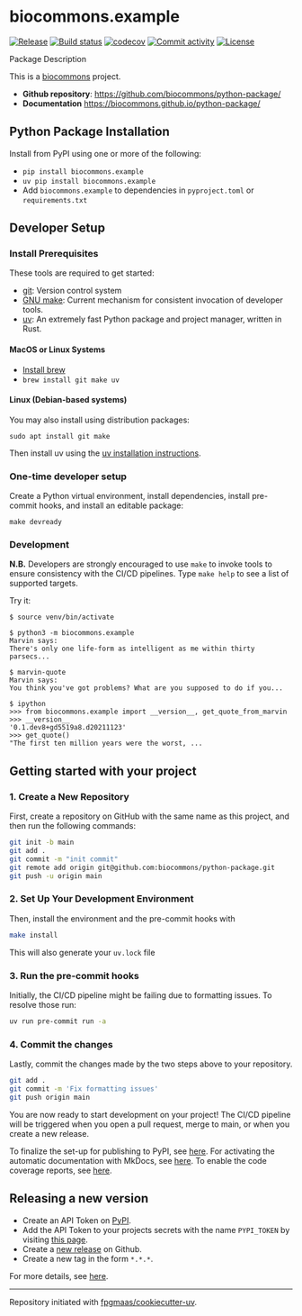 # biocommons.example

[![Release](https://img.shields.io/github/v/release/biocommons/python-package)](https://img.shields.io/github/v/release/biocommons/python-package)
[![Build status](https://img.shields.io/github/actions/workflow/status/biocommons/python-package/main.yml?branch=main)](https://github.com/biocommons/python-package/actions/workflows/main.yml?query=branch%3Amain)
[![codecov](https://codecov.io/gh/biocommons/python-package/branch/main/graph/badge.svg)](https://codecov.io/gh/biocommons/python-package)
[![Commit activity](https://img.shields.io/github/commit-activity/m/biocommons/python-package)](https://img.shields.io/github/commit-activity/m/biocommons/python-package)
[![License](https://img.shields.io/github/license/biocommons/python-package)](https://img.shields.io/github/license/biocommons/python-package)

Package Description

This is a [biocommons](https://biocommons.org/) project.

- **Github repository**: <https://github.com/biocommons/python-package/>
- **Documentation** <https://biocommons.github.io/python-package/>

## Python Package Installation

Install from PyPI using one or more of the following:

- `pip install biocommons.example`
- `uv pip install biocommons.example`
- Add `biocommons.example` to dependencies in `pyproject.toml` or `requirements.txt`

## Developer Setup

### Install Prerequisites

These tools are required to get started:

- [git](https://git-scm.com/): Version control system
- [GNU make](https://www.gnu.org/software/make/): Current mechanism for consistent invocation of developer tools.
- [uv](https://docs.astral.sh/uv/): An extremely fast Python package and project manager, written in Rust.

#### MacOS or Linux Systems

- [Install brew](https://brew.sh/)
- `brew install git make uv`

#### Linux (Debian-based systems)

You may also install using distribution packages:

    sudo apt install git make

Then install uv using the [uv installation instructions](https://docs.astral.sh/uv/getting-started/installation/).

### One-time developer setup

Create a Python virtual environment, install dependencies, install pre-commit hooks, and install an editable package:

    make devready

### Development

**N.B.** Developers are strongly encouraged to use `make` to invoke tools to
ensure consistency with the CI/CD pipelines.  Type `make help` to see a list of
supported targets.

Try it:

    $ source venv/bin/activate

    $ python3 -m biocommons.example
    Marvin says:
    There's only one life-form as intelligent as me within thirty parsecs...

    $ marvin-quote
    Marvin says:
    You think you've got problems? What are you supposed to do if you...

    $ ipython
    >>> from biocommons.example import __version__, get_quote_from_marvin
    >>> __version__
    '0.1.dev8+gd5519a8.d20211123'
    >>> get_quote()
    "The first ten million years were the worst, ...
















## Getting started with your project

### 1. Create a New Repository

First, create a repository on GitHub with the same name as this project, and then run the following commands:

```bash
git init -b main
git add .
git commit -m "init commit"
git remote add origin git@github.com:biocommons/python-package.git
git push -u origin main
```

### 2. Set Up Your Development Environment

Then, install the environment and the pre-commit hooks with

```bash
make install
```

This will also generate your `uv.lock` file

### 3. Run the pre-commit hooks

Initially, the CI/CD pipeline might be failing due to formatting issues. To resolve those run:

```bash
uv run pre-commit run -a
```

### 4. Commit the changes

Lastly, commit the changes made by the two steps above to your repository.

```bash
git add .
git commit -m 'Fix formatting issues'
git push origin main
```

You are now ready to start development on your project!
The CI/CD pipeline will be triggered when you open a pull request, merge to main, or when you create a new release.

To finalize the set-up for publishing to PyPI, see [here](https://fpgmaas.github.io/cookiecutter-uv/features/publishing/#set-up-for-pypi).
For activating the automatic documentation with MkDocs, see [here](https://fpgmaas.github.io/cookiecutter-uv/features/mkdocs/#enabling-the-documentation-on-github).
To enable the code coverage reports, see [here](https://fpgmaas.github.io/cookiecutter-uv/features/codecov/).

## Releasing a new version

- Create an API Token on [PyPI](https://pypi.org/).
- Add the API Token to your projects secrets with the name `PYPI_TOKEN` by visiting [this page](https://github.com/biocommons/python-package/settings/secrets/actions/new).
- Create a [new release](https://github.com/biocommons/python-package/releases/new) on Github.
- Create a new tag in the form `*.*.*`.

For more details, see [here](https://fpgmaas.github.io/cookiecutter-uv/features/cicd/#how-to-trigger-a-release).

---

Repository initiated with [fpgmaas/cookiecutter-uv](https://github.com/fpgmaas/cookiecutter-uv).
